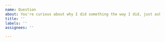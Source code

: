```yaml
---
name: Question
about: You're curious about why I did something the way I did, just ask :)
title: ''
labels: ''
assignees: ''

---
```

